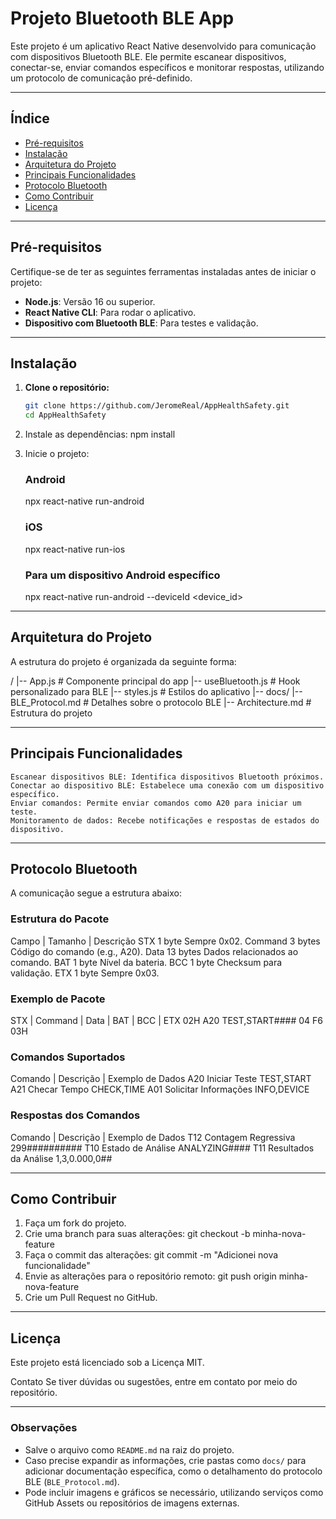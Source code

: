 # Projeto Bluetooth BLE App

Este projeto é um aplicativo React Native desenvolvido para comunicação com dispositivos Bluetooth BLE. Ele permite escanear dispositivos, conectar-se, enviar comandos específicos e monitorar respostas, utilizando um protocolo de comunicação pré-definido.

---

## Índice

- [Pré-requisitos](#pré-requisitos)
- [Instalação](#instalação)
- [Arquitetura do Projeto](#arquitetura-do-projeto)
- [Principais Funcionalidades](#principais-funcionalidades)
- [Protocolo Bluetooth](#protocolo-bluetooth)
- [Como Contribuir](#como-contribuir)
- [Licença](#licença)

---

## Pré-requisitos

Certifique-se de ter as seguintes ferramentas instaladas antes de iniciar o projeto:

- **Node.js**: Versão 16 ou superior.
- **React Native CLI**: Para rodar o aplicativo.
- **Dispositivo com Bluetooth BLE**: Para testes e validação.

---

## Instalação

1. **Clone o repositório:**
   ```bash
   git clone https://github.com/JeromeReal/AppHealthSafety.git
   cd AppHealthSafety

2. Instale as dependências:
    npm install

3. Inicie o projeto:
    ### Android
    npx react-native run-android
    ### iOS
    npx react-native run-ios
    ### Para um dispositivo Android específico
    npx react-native run-android --deviceId <device_id>

---

## Arquitetura do Projeto

A estrutura do projeto é organizada da seguinte forma:

/
|-- App.js                # Componente principal do app
|-- useBluetooth.js       # Hook personalizado para BLE
|-- styles.js             # Estilos do aplicativo
|-- docs/
    |-- BLE_Protocol.md   # Detalhes sobre o protocolo BLE
    |-- Architecture.md   # Estrutura do projeto

---

## Principais Funcionalidades

    Escanear dispositivos BLE: Identifica dispositivos Bluetooth próximos.
    Conectar ao dispositivo BLE: Estabelece uma conexão com um dispositivo específico.
    Enviar comandos: Permite enviar comandos como A20 para iniciar um teste.
    Monitoramento de dados: Recebe notificações e respostas de estados do dispositivo.

---

## Protocolo Bluetooth

A comunicação segue a estrutura abaixo:

### Estrutura do Pacote

Campo	|   Tamanho	   |    Descrição
STX	        1 byte	        Sempre 0x02.
Command	    3 bytes	        Código do comando (e.g., A20).
Data	    13 bytes	    Dados relacionados ao comando.
BAT	        1 byte	        Nível da bateria.
BCC	        1 byte	        Checksum para validação.
ETX	        1 byte	        Sempre 0x03.

### Exemplo de Pacote

STX | Command | Data             | BAT | BCC | ETX
02H   A20       TEST,START####     04    F6    03H

### Comandos Suportados

Comando	|   Descrição	            |   Exemplo de Dados
A20	        Iniciar Teste	            TEST,START
A21	        Checar Tempo	            CHECK,TIME
A01	        Solicitar Informações	    INFO,DEVICE

### Respostas dos Comandos

Comando	|   Descrição	            |   Exemplo de Dados
T12	        Contagem Regressiva	        299##########
T10	        Estado de Análise	        ANALYZING####
T11	        Resultados da Análise	    1,3,0.000,0##

---

## Como Contribuir

1. Faça um fork do projeto.
2. Crie uma branch para suas alterações:
    git checkout -b minha-nova-feature
3. Faça o commit das alterações:
    git commit -m "Adicionei nova funcionalidade"
4. Envie as alterações para o repositório remoto:
    git push origin minha-nova-feature
5. Crie um Pull Request no GitHub.

---

## Licença

Este projeto está licenciado sob a Licença MIT.

Contato
Se tiver dúvidas ou sugestões, entre em contato por meio do repositório.

---

### Observações

- Salve o arquivo como `README.md` na raiz do projeto.
- Caso precise expandir as informações, crie pastas como `docs/` para adicionar documentação específica, como o detalhamento do protocolo BLE (`BLE_Protocol.md`).
- Pode incluir imagens e gráficos se necessário, utilizando serviços como GitHub Assets ou repositórios de imagens externas.